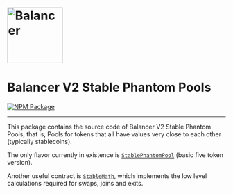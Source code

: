 # <img src="../../logo.svg" alt="Balancer" height="128px">

# Balancer V2 Stable Phantom Pools

[![NPM Package](https://img.shields.io/npm/v/@balancer-labs/v2-pool-stable-phantom.svg)](https://www.npmjs.org/package/@balancer-labs/v2-pool-stable-phantom)

---

This package contains the source code of Balancer V2 Stable Phantom Pools, that is, Pools for tokens that all have values very close to each other (typically stablecoins).

The only flavor currently in existence is [`StablePhantomPool`](./contracts/StablePhantomPool.sol) (basic five token version).

Another useful contract is [`StableMath`](../pool-stable-phantom/contracts/StableMath.sol), which implements the low level calculations required for swaps, joins and exits.

